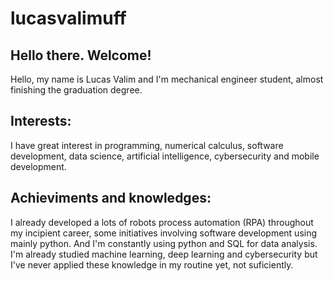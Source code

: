 # lucasvalimuff
## Hello there. Welcome!
Hello, my name is Lucas Valim and I'm mechanical engineer student, almost finishing the graduation degree.
## Interests:
I have great interest in programming, numerical calculus, software development, data science, artificial intelligence, cybersecurity and mobile development.
## Achieviments and knowledges:
I already developed a lots of robots process automation (RPA) throughout my incipient career, some initiatives involving software development using mainly python. And I'm constantly using python and SQL for data analysis.
I'm already studied machine learning, deep learning and cybersecurity but I've never applied these knowledge in my routine yet, not suficiently.
